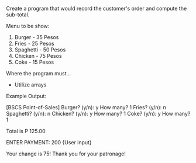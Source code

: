 Create a program that would record the customer's order and compute the sub-total.

Menu to be show:
1. Burger - 35 Pesos
2. Fries - 25 Pesos
3. Spaghetti - 50 Pesos
4. Chicken - 75 Pesos
5. Coke - 15 Pesos

Where the program must...

- Utilize arrays


Example Output:

[BSCS Point-of-Sales]
Burger? (y/n): y
How many? 1
Fries? (y/n): n
Spaghetti? (y/n): n
Chicken? (y/n): y
How many? 1
Coke? (y/n): y
How many? 1

Total is P 125.00

ENTER PAYMENT: 200 {User input}

Your change is 75!
Thank you for your patronage!